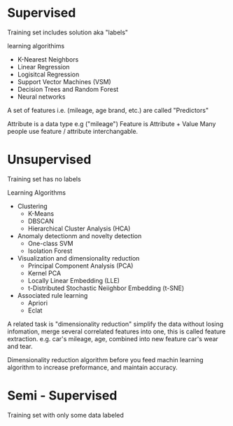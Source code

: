 # Supervised 
Training set includes solution aka "labels"

learning algorithims 
- K-Nearest Neighbors
- Linear Regression 
- Logisitcal Regression
- Support Vector Machines (VSM)
- Decision Trees and Random Forest
- Neural networks

A set of features i.e. (mileage, age brand, etc.) are called "Predictors"

Attribute is a data type e.g ("mileage")
Feature is Attribute + Value 
Many people use feature / attribute interchangable. 


# Unsupervised

Training set has no labels

Learning Algorithms
- Clustering
	- K-Means
	- DBSCAN
	- Hierarchical Cluster Analysis (HCA)
- Anomaly detectionm and novelty detection
	- One-class SVM
	- Isolation Forest
- Visualization and dimensionality reduction
	- Principal Component Analysis (PCA)
	- Kernel PCA
	- Locally Linear Embedding (LLE)
	- t-Distributed Stochastic Neiighbor Embedding (t-SNE)
- Associated rule learning
	- Apriori
	- Eclat

A related task is "dimensionality reduction" simplify the data without losing infomation, merge several correlated features into one, this is called feature extraction. e.g. car's mileage, age, combined into new feature car's wear and tear. 

Dimensionality reduction algorithm before you feed machin learning algorithm to increase preformance, and maintain accuracy. 


# Semi - Supervised 
Training set with only some data labeled 
